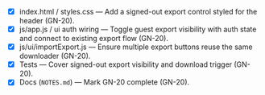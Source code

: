 - [x] index.html / styles.css — Add a signed-out export control styled for the header (GN-20).
- [x] js/app.js / ui auth wiring — Toggle guest export visibility with auth state and connect to existing export flow (GN-20).
- [x] js/ui/importExport.js — Ensure multiple export buttons reuse the same downloader (GN-20).
- [x] Tests — Cover signed-out export visibility and download trigger (GN-20).
- [x] Docs (`NOTES.md`) — Mark GN-20 complete (GN-20).
